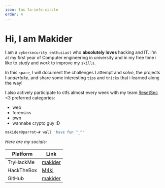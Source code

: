 ```yaml
---
icon: fas fa-info-circle
order: 4
---
```


# Hi, I am Makider

I am a `cybersecurity enthusiast` who **absolutely loves** hacking and IT. I'm at my first year of Computer engineering in university and in my free time i like to *study* and *work* to improve my `skills`.

In this `space`, I will document the challenges I attempt and *solve*, the projects I *undertake*, and share some interesting `tips` and `tricks` that i learned along the way!

I also actively participate to ctfs almost every week with my team [ResetSec](https://ctftime.org/team/266022) <3 
preferred categories:
- web
- forensics
- pwn
- wannabe crypto guy :D
```bash
makider@parrot~# wall 'have fun ^_^'
```

<script src="https://tryhackme.com/badge/407605"></script>



*Here are my socials:*

| Platform | Link |
| --- | --- |
| TryHackMe | [makider](https://tryhackme.com/p/makider) |
| HackTheBox | [M4ki](https://app.hackthebox.com/profile/1017700) |
| GitHub | [makider](https://github.com/N1kkogg) |

